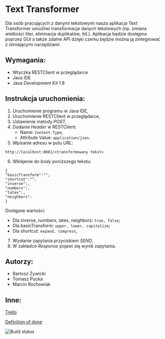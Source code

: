 # Text Transformer
Dla osób pracujących z danymi tekstowymi nasza aplikacja Text Transformer umożliwi transformacje danych tekstowych (np. zmiana wielkości liter, eliminacja duplikatów, itd.). Aplikacja będzie dostępna poprzez GUI a także zdalne API dzięki czemu będzie można ją zintegrować z istniejącymi narzędziami.
## Wymagania:
- Wtyczka RESTClient w przeglądarce
- Java IDE
- Java Development Kit 1.8
## Instrukcja uruchomienia:
1. Uruchomienie programu w Java IDE,
2. Uruchomienie RESTClient w przeglądarce,
3. Ustawienie metody *POST*,
4. Dodanie *Header* w RESTClient:
    - Name: `Content-Type`;
    - Attribute Value: `application/json`.
5. Wpisanie adresu w polu *URL*:
```
http://localhost:8081/<transformowany tekst>
```
6. Wklejenie do *body* poniższego tekstu:
```
{
"basicTransform":"",
"shortcut":"",
"inverse":,
"numbers":,
"latex":,
"neighbors":
}
```
Dostępne wartości:
- Dla inverse, numbers, latex, neighbors: `true, false`;
- Dla basicTransform: `upper, lower, capitalize`;
- Dla shortcut: `expand, compress`,
7. Wysłanie zapytania przyciskiem *SEND*,
8. W zakładce *Response* pojawi się wynik zapytania.
## Autorzy:
- Bartosz Żywicki
- Tomasz Pucka
- Marcin Rochowiak
## Inne:
[Trello](https://trello.com/b/WtxDTkbB/text-transformer)
    
[Definition of done](https://docs.google.com/spreadsheets/d/e/2PACX-1vSxEKEBzcopOqfu9OHFwQkD2oDQlztfqAW0Tf_IXjElZQyKDUrzl4-oxI78NQEHZaLh1Vorl2RSyEf3/pubhtml)

![Build status](https://travis-ci.org/bambucia100/io-text-transformer.svg?branch=master)

